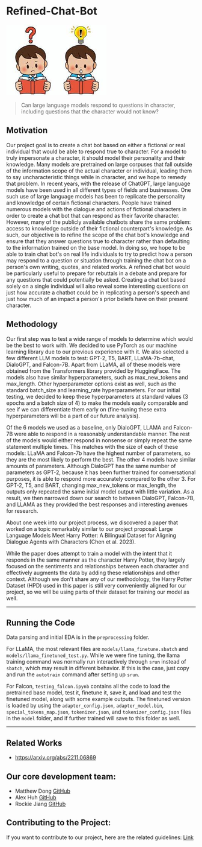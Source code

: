 # Refined-Chat-Bot

![logo](./image.jpg)

> Can large language models respond to questions in character, including questions that the character would not know?

## Motivation
Our project goal is to create a chat bot based on either a fictional or real individual that would be able to respond true to character. For a model to truly impersonate a character, it should model their personality and their knowledge. Many models are pretrained on large corpuses that fall outside of the information scope of the actual character or individual, leading them to say uncharacteristic things while in character, and we hope to remedy that problem.
In recent years, with the release of ChatGPT, large language models have been used in all different types of fields and businesses. One such use of large language models has been to replicate the personality and knowledge of certain fictional characters. People have trained numerous models with the dialogue and actions of fictional characters in order to create a chat bot that can respond as their favorite character. However, many of the publicly available chatbots share the same problem: access to knowledge outside of their fictional counterpart's knowledge. As such, our objective is to refine the scope of the chat bot's knowledge and ensure that they answer questions true to character rather than defaulting to the information trained on the base model. In doing so, we hope to be able to train chat bot's on real life individuals to try to predict how a person may respond to a question or situation through training the chat bot on a person's own writing, quotes, and related works. A refined chat bot would be particularly useful to prepare for rebuttals in a debate and prepare for any questions that could potentially be asked. Creating a chat bot based solely on a single individual will also reveal some interesting questions on just how accurate a chatbot could be in replicating a person's speech and just how much of an impact a person's prior beliefs have on their present character.

## Methodology
Our first step was to test a wide range of models to determine which would be the best to work with. We decided to use PyTorch as our machine learning library due to our previous experience with it. We also selected a few different LLM models to test: GPT-2, T5, BART, LLaMA-7b-chat, DialoGPT, and Falcon-7B. Apart from LLaMA, all of these models were obtained from the Transformers library provided by HuggingFace. The models also have similar hyperparameters, such as max_new_tokens and max_length. Other hyperparameter options exist as well, such as the standard batch_size and learning_rate hyperparameters. For our initial testing, we decided to keep these hyperparameters at standard values (3 epochs and a batch size of 4) to make the models easily comparable and see if we can differentiate them early on (fine-tuning these extra hyperparameters will be a part of our future analysis).

Of the 6 models we used as a baseline, only DialoGPT, LLAMA and Falcon-7B were able to respond in a reasonably understandable manner. The rest of the models would either respond in nonsense or simply repeat the same statement multiple times. This matches with the size of each of these models: LLaMA and Falcon-7b have the highest number of parameters, so they are the most likely to perform the best. The other 4 models have similar amounts of parameters. Although DialoGPT has the same number of parameters as GPT-2, because it has been further trained for conversational purposes, it is able to respond more accurately compared to the other 3. For GPT-2, T5, and BART, changing max_new_tokens or max_length, the outputs only repeated the same initial model output with little variation. As a result, we then narrowed down our search to between DialoGPT, Falcon-7B, and LLAMA as they provided the best responses and interesting avenues for research.

About one week into our project process, we discovered a paper that worked on a topic remarkably similar to our project proposal: Large Language Models Meet Harry Potter: A Bilingual Dataset for Aligning Dialogue Agents with Characters (Chen et al. 2023).

While the paper does attempt to train a model with the intent that it responds in the same manner as the character Harry Potter, they largely focused on the sentiments and relationships between each character and effectively augments the data by adding these relationships and other context. Although we don't share any of our methodology, the Harry Potter Dataset (HPD) used in this paper is still very conveniently aligned for our project, so we will be using parts of their dataset for training our model as well.

---

## Running the Code
Data parsing and initial EDA is in the `preprocessing` folder. 

For LLaMA, the most relevant files are `models/llama_finetune.sbatch` and `models/llama_finetuned_test.py`. While we were fine tuning, the llama training command was normally run interactively through `srun` instead of `sbatch`, which may result in different behavior. If this is the case, just copy and run the `autotrain` command after setting up `srun`.

For Falcon, `testing_falcon.ipynb` contains all the code to load the pretrained base model, test it, finetune it, save it, and load and test the finetuned model, along with some example outputs. The finetuned version is loaded by using the `adapter_config.json`, `adapter_model.bin`, `special_tokens_map.json`, `tokenizer.json`, and `tokenizer_config.json` files in the `model` folder, and if further trained will save to this folder as well.

---
## Related Works
* <https://arxiv.org/abs/2211.06869>

## Our core development team:
* Matthew Dong [GitHub](https://github.com/Matt-J-Dong)
* Alex Huh [GitHub](https://github.com/Alex-Huh)
* Rockie Jiang [GitHub](https://github.com/rj1551)

## Contributing to the Project:
If you want to contribute to our project, here are the related guidelines: [Link](./CONTRIBUTING.md)
